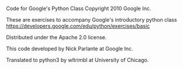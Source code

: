 Code for Google's Python Class
Copyright 2010 Google Inc.

These are exercises to accompany Google's 
introductory python class 
https://developers.google.com/edu/python/exercises/basic

Distributed under the Apache 2.0 license.

This code developed by Nick Parlante
at Google Inc.

Translated to python3 by wltrimbl at
University of Chicago.
